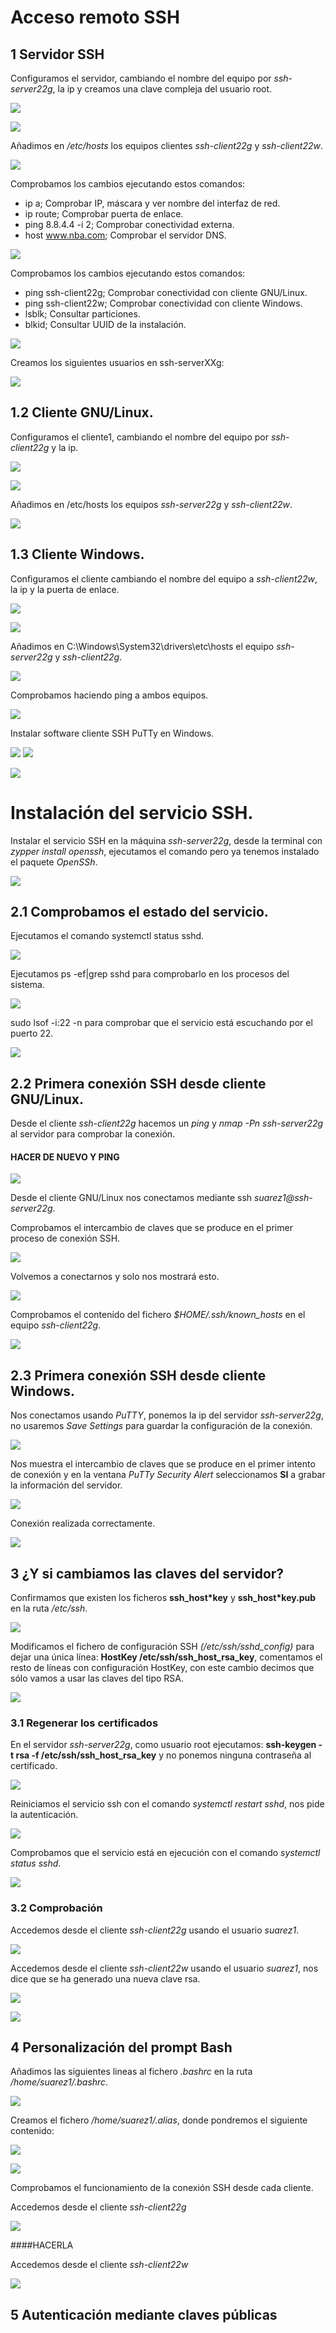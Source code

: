 # Acceso remoto SSH

## 1 Servidor SSH

Configuramos el servidor, cambiando el nombre del equipo por *ssh-server22g*, la ip y creamos una clave compleja del usuario root.

![](imagen/1.PNG)

![](imagen/2.PNG)

Añadimos en */etc/hosts* los equipos clientes *ssh-client22g* y *ssh-client22w*.

![](imagen/3.PNG)

Comprobamos los cambios ejecutando estos comandos:
* ip a; Comprobar IP, máscara y ver nombre del interfaz de red.
* ip route; Comprobar puerta de enlace.
* ping 8.8.4.4 -i 2; Comprobar conectividad externa.
* host www.nba.com; Comprobar el servidor DNS.

![](imagen/4.PNG)

Comprobamos los cambios ejecutando estos comandos:
* ping ssh-client22g; Comprobar conectividad con cliente GNU/Linux.
* ping ssh-client22w; Comprobar conectividad con cliente Windows.
* lsblk; Consultar particiones.
* blkid; Consultar UUID de la instalación.

![](imagen/5.PNG)

Creamos los siguientes usuarios en ssh-serverXXg:

![](imagen/6.PNG)

## 1.2 Cliente GNU/Linux.

Configuramos el cliente1, cambiando el nombre del equipo por *ssh-client22g* y la ip.

![](imagen/7.PNG)

![](imagen/8.PNG)

Añadimos en /etc/hosts los equipos *ssh-server22g* y *ssh-client22w*.

![](imagen/9.PNG)


## 1.3 Cliente Windows.

Configuramos el cliente cambiando el nombre del equipo a *ssh-client22w*, la ip y la puerta de enlace.

![](imagen/10.PNG)

![](imagen/11.PNG)

Añadimos en C:\Windows\System32\drivers\etc\hosts el equipo *ssh-server22g* y *ssh-client22g*.

![](imagen/12.PNG)

Comprobamos haciendo ping a ambos equipos.

![](imagen/13.PNG)

Instalar software cliente SSH PuTTy en Windows.

![](imagen/14.PNG)
![](imagen/15.PNG)

![](imagen/16.PNG)

# Instalación del servicio SSH.

Instalar el servicio SSH en la máquina *ssh-server22g*, desde la terminal con *zypper install openssh*, ejecutamos el comando pero ya tenemos instalado el paquete *OpenSSh*.

![](imagen/20.PNG)

## 2.1 Comprobamos el estado del servicio.

Ejecutamos el comando systemctl status sshd.

![](imagen/21.PNG)

Ejecutamos ps -ef|grep sshd para comprobarlo en  los procesos del sistema.

![](imagen/22.PNG)

sudo lsof -i:22 -n para comprobar que el servicio está escuchando por el puerto 22.

![](imagen/23.PNG)

## 2.2 Primera conexión SSH desde cliente GNU/Linux.

Desde el cliente *ssh-client22g* hacemos un *ping* y *nmap -Pn ssh-server22g* al servidor para comprobar la conexión.
#### HACER DE NUEVO Y PING

![](imagen/24.PNG)

Desde el cliente GNU/Linux nos conectamos mediante ssh *suarez1@ssh-server22g*.

Comprobamos el intercambio de claves que se produce en el primer proceso de conexión SSH.

![](imagen/25.PNG)

Volvemos a conectarnos y solo nos mostrará esto.

![](imagen/26.PNG)

Comprobamos el contenido del fichero *$HOME/.ssh/known_hosts* en el equipo *ssh-client22g*.

![](imagen/27.PNG)

## 2.3 Primera conexión SSH desde cliente Windows.

Nos conectamos usando *PuTTY*, ponemos la ip del servidor *ssh-server22g*, no usaremos *Save Settings* para guardar la configuración de la conexión.

![](imagen/30.PNG)

Nos muestra el intercambio de claves que se produce en el primer intento de conexión y en la ventana *PuTTy Security Alert* seleccionamos **SI** a grabar la información del servidor.

![](imagen/31.PNG)

Conexión realizada correctamente.

![](imagen/32.PNG)

## 3 ¿Y si cambiamos las claves del servidor?

Confirmamos que existen los ficheros **ssh_host*key** y **ssh_host*key.pub** en la ruta */etc/ssh*.

![](imagen/33.PNG)

Modificamos el fichero de configuración SSH *(/etc/ssh/sshd_config)* para dejar una única línea: **HostKey /etc/ssh/ssh_host_rsa_key**, comentamos el resto de líneas con configuración HostKey, con este cambio decimos que sólo vamos a usar las claves del tipo RSA.

![](imagen/34.PNG)

### 3.1 Regenerar los certificados

En el servidor *ssh-server22g*, como usuario root ejecutamos: **ssh-keygen -t rsa -f /etc/ssh/ssh_host_rsa_key** y no ponemos ninguna contraseña al certificado.

![](imagen/35.PNG)

Reiniciamos el servicio ssh con el comando *systemctl restart sshd*, nos pide la autenticación.

![](imagen/36.PNG)

Comprobamos que el servicio está en ejecución con el comando *systemctl status sshd*.

![](imagen/37.PNG)

### 3.2 Comprobación

Accedemos desde el cliente *ssh-client22g* usando el usuario *suarez1*.

![](imagen/38.PNG)

Accedemos desde el cliente *ssh-client22w* usando el usuario *suarez1*, nos dice que se ha generado una nueva clave rsa.

![](imagen/39.PNG)

![](imagen/40.PNG)

## 4 Personalización del prompt Bash

Añadimos las siguientes lineas al fichero *.bashrc* en la ruta */home/suarez1/.bashrc*.

![](imagen/41.PNG)

Creamos el fichero */home/suarez1/.alias*, donde pondremos el siguiente contenido:

![](imagen/42.PNG)

![](imagen/43.PNG)

Comprobamos el funcionamiento de la conexión SSH desde cada cliente.

Accedemos desde el cliente *ssh-client22g*

![](imagen/44.PNG)

####HACERLA

Accedemos desde el cliente *ssh-client22w*

![](imagen/45.PNG)

## 5 Autenticación mediante claves públicas
